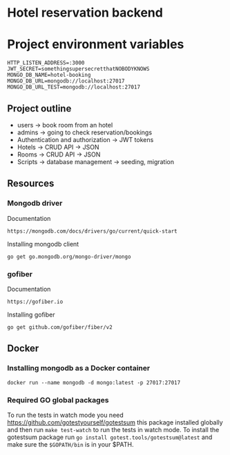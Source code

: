 # Hotel reservation backend

# Project environment variables
```
HTTP_LISTEN_ADDRESS=:3000
JWT_SECRET=somethingsupersecretthatNOBODYKNOWS
MONGO_DB_NAME=hotel-booking
MONGO_DB_URL=mongodb://localhost:27017
MONGO_DB_URL_TEST=mongodb://localhost:27017
```

## Project outline
- users -> book room from an hotel 
- admins -> going to check reservation/bookings 
- Authentication and authorization -> JWT tokens
- Hotels -> CRUD API -> JSON
- Rooms -> CRUD API -> JSON
- Scripts -> database management -> seeding, migration

## Resources
### Mongodb driver 
Documentation
```
https://mongodb.com/docs/drivers/go/current/quick-start
```

Installing mongodb client
```
go get go.mongodb.org/mongo-driver/mongo
```

### gofiber 
Documentation
```
https://gofiber.io
```

Installing gofiber
```
go get github.com/gofiber/fiber/v2
```

## Docker
### Installing mongodb as a Docker container
```
docker run --name mongodb -d mongo:latest -p 27017:27017
```

### Required GO global packages

To run the tests in watch mode you need https://github.com/gotestyourself/gotestsum this package installed globally and then run `make test-watch` to run the tests in watch mode.
To install the gotestsum package run `go install gotest.tools/gotestsum@latest` and make sure the `$GOPATH/bin` is in your $PATH.
